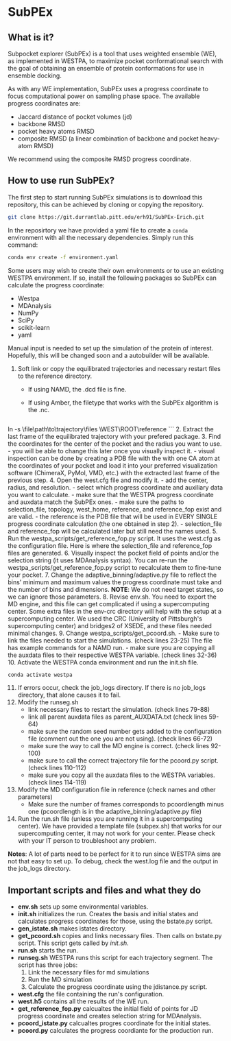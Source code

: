 # SubPEx 

## What is it?

Subpocket explorer (SubPEx) is a tool that uses weighted ensemble (WE), as
implemented in WESTPA, to maximize pocket conformational search with the goal of
obtaining an ensemble of protein conformations for use in ensemble docking.

As with any WE implementation, SubPEx uses a progress coordinate to focus
computational power on sampling phase space. The available progress coordinates
are:

- Jaccard distance of pocket volumes (jd)
- backbone RMSD
- pocket heavy atoms RMSD
- composite RMSD (a linear combination of backbone and pocket heavy-atom RMSD)

We recommend using the composite RMSD progress coordinate.

## How to use run SubPEx?

The first step to start running SubPEx simulations is to download this repository, this can be achieved by cloning or copying the repository. 

```bash
git clone https://git.durrantlab.pitt.edu/erh91/SubPEx-Erich.git
```

In the reposirtory we have provided a yaml file to create a `conda` environment with all the necessary
dependencies. Simply run this command:

```bash
conda env create -f environment.yaml
```

Some users may wish to create their own environments or to use an existing
WESTPA environment. If so, install the following packages so SubPEx can
calculate the progress coordinate: 

- Westpa
- MDAnalysis 
- NumPy
- SciPy
- scikit-learn
- yaml

Manual input is needed to set up the simulation of the protein of interest.
Hopefully, this will be changed soon and a autobuilder will be available.

1. Soft link or copy the equilibrated trajectories and necessary restart files
   to the reference directory.
    - If using NAMD, the .dcd file is fine.

    - If using Amber, the filetype that works with the SubPEx algorithm is the
      .nc.
    ```bash
ln -s \file\path\to\trajectory\files \WEST\ROOT\reference
    ```
2. Extract the last frame of the equilibrated trajectory with your prefered package.
3. Find the coordinates for the center of the pocket and the radius you want to
   use.
    - you will be able to change this later once you visually inspect it.
    - visual inspection can be done by creating a PDB file with the with one
      CA atom at the coordinates of your pocket and load it into your preferred
      visualization software (ChimeraX, PyMol, VMD, etc.) with the extracted last frame 
      of the previous step.
4. Open the west.cfg file and modify it. 
    - add the center, radius, and resolution.
    - select which progress coordinate and auxiliary data you want to calculate.
    - make sure that the WESTPA progress coordinate and auxdata match the SubPEx
      ones.
    - make sure the paths to selection_file, topology, west_home, reference, and
      reference_fop exist and are valid.
    - the reference is the PDB file that will be used in EVERY SINGLE progress
      coordinate calculation (the one obtained in step 2).
    - selection_file and reference_fop will be calculated later but still need
      the names used.
5. Run the westpa_scripts/get_reference_fop.py script. It uses the west.cfg as
   the configuration file. Here is where the selection_file and reference_fop
   files are generated. 
6. Visually inspect the pocket field of points and/or the selection string (it uses
   MDAnalysis syntax). You can re-run the westpa_scripts/get_reference_fop.py
   script to recalculate them to fine-tune your pocket.
7. Change the adaptive_binning/adaptive.py file to reflect the bins' minimum and
   maximum values the progress coordinate must take and the number of bins and
   dimensions. __NOTE__: We do not need target states, so we can ignore those parameters.
8. Revise env.sh. You need to export the MD engine, and this file can get
   complicated if using a supercomputing center. Some extra files in the env-crc
   directory will help with the setup at a supercomputing center. We used the
   CRC (University of Pittsburgh's supercomputing center) and bridges2 of XSEDE,
   and these files needed minimal changes.
9. Change westpa_scripts/get_pcoord.sh.
    - Make sure to link the files needed to start the simulations. (check lines 23-25)
      The file has example commands for a NAMD run.
    - make sure you are copying all the auxdata files to their respective WESTPA
      variable. (check lines 32-36)
10. Activate the WESTPA conda environment and run the init.sh file.
```bash
conda activate westpa
```
11. If errors occur, check the job_logs directory. If there is no job_logs
    directory, that alone causes it to fail.
12. Modify the runseg.sh
    - link necessary files to restart the simulation. (check lines 79-88)
    - link all parent auxdata files as parent_AUXDATA.txt (check lines 59-64)
    - make sure the random seed number gets added to the configuration file
      (comment out the one you are not using). (check lines 66-72)
    - make sure the way to call the MD engine is correct. (check lines 92-100)
    - make sure to call the correct trajectory file for the pcoord.py script. (check lines 110-112)
    - make sure you copy all the auxdata files to the WESTPA variables. (check lines 114-119)
13. Modify the MD configuration file in reference (check names and other
    parameters)
    - Make sure the number of frames corresponds to pcoordlength minus one
      (pcoordlength is in the adaptive_binning/adaptive.py file)
14. Run the run.sh file (unless you are running it in a supercomputing center).
    We have provided a template file (subpex.sh) that works for our supercomputing center, 
    it may not work for your center. Please check with your IT person to troubleshoot any
    problem.

__Notes__: A lot of parts need to be perfect for it to run since WESTPA sims are
not that easy to set up. To debug, check the west.log file and the output in the
job_logs directory.

## Important scripts and files and what they do 

- __env.sh__ sets up some environmental variables.
- __init.sh__ initializes the run. Creates the basis and initial states and
  calculates progress coordinates for those, using the bstate.py script.
- __gen_istate.sh__ makes istates directory.
- __get_pcoord.sh__ copies and links necessary files. Then calls on bstate.py
  script. This script gets called by _init.sh_.
- __run.sh__ starts the run.
- __runseg.sh__ WESTPA runs this script for each trajectory segment. The script
  has three jobs:
    1) Link the necessary files for md simulations
    2) Run the MD simulation
    3) Calculate the progress coordinate using the jdistance.py script.
- __west.cfg__ the file containing the run's configuration.
- __west.h5__ contains all the results of the WE run.
- __get_reference_fop.py__ calcualtes the initial field of points for JD progress 
  coordinate and creates selection string for MDAnalysis.
- __pcoord_istate.py__ calcualtes progres coordinate for the initial states.
- __pcoord.py__ calculates the progress coordiante for the production run.